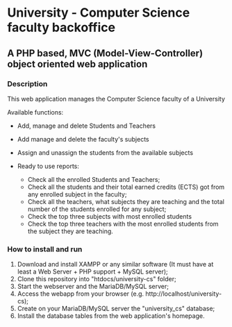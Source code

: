 # University - Computer Science faculty backoffice
## A PHP based, MVC (Model-View-Controller) object oriented web application

### Description
This web application manages the Computer Science faculty of a University

Available functions:
- Add, manage and delete Students and Teachers
- Add manage and delete the faculty's subjects
- Assign and unassign the students from the available subjects

- Ready to use reports:
  - Check all the enrolled Students and Teachers;
  - Check all the students and their total earned credits (ECTS) got from any enrolled subject in the faculty;
  - Check all the teachers, what subjects they are teaching and the total number of the students enrolled for any subject;
  - Check the top three subjects with most enrolled students
  - Check the top three teachers with the most enrolled students from the subject they are teaching.

### How to install and run
1) Download and install XAMPP or any similar software (It must have at least a Web Server + PHP support + MySQL server);
2) Clone this repository into "htdocs/university-cs" folder;
3) Start the webserver and the MariaDB/MySQL server;
4) Access the webapp from your browser (e.g. http://localhost/university-cs);
5) Create on your MariaDB/MySQL server the "university_cs" database;
6) Install the database tables from the web application's homepage.